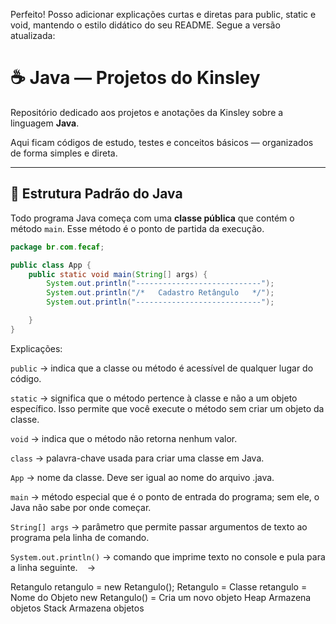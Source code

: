 Perfeito! Posso adicionar explicações curtas e diretas para public, static e void, mantendo o estilo didático do seu README. Segue a versão atualizada:

# ☕ Java — Projetos do Kinsley

Repositório dedicado aos projetos e anotações da Kinsley sobre a linguagem **Java**.

Aqui ficam códigos de estudo, testes e conceitos básicos — organizados de forma simples e direta.

---

## 📌 Estrutura Padrão do Java

Todo programa Java começa com uma **classe pública** que contém o método `main`. Esse método é o ponto de partida da execução.

```java
package br.com.fecaf;

public class App {
    public static void main(String[] args) {
        System.out.println("----------------------------");
        System.out.println("/*   Cadastro Retângulo   */");
        System.out.println("----------------------------");

    }
}

```

Explicações:

``` public ``` → indica que a classe ou método é acessível de qualquer lugar do código.

``` static ``` → significa que o método pertence à classe e não a um objeto específico. Isso permite que você execute o método sem criar um objeto da classe.

``` void ``` → indica que o método não retorna nenhum valor.

``` class ``` → palavra-chave usada para criar uma classe em Java.

``` App ``` → nome da classe. Deve ser igual ao nome do arquivo .java.

``` main ``` → método especial que é o ponto de entrada do programa; sem ele, o Java não sabe por onde começar.

``` String[] args ``` → parâmetro que permite passar argumentos de texto ao programa pela linha de comando.

``` System.out.println() ``` → comando que imprime texto no console e pula para a linha seguinte.
``` ``` → 

Retangulo retangulo = new Retangulo();
Retangulo = Classe
retangulo = Nome do Objeto
new Retangulo() = Cria um novo objeto
Heap Armazena objetos
Stack Armazena objetos


